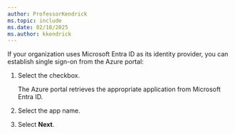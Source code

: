 ```yaml
---
author: ProfessorKendrick
ms.topic: include
ms.date: 02/18/2025
ms.author: kkendrick
---
```


If your organization uses Microsoft Entra ID as its identity provider, you can establish single sign-on from the Azure portal:

1. Select the checkbox.

    The Azure portal retrieves the appropriate application from Microsoft Entra ID.

1. Select the app name.

1. Select **Next**.
